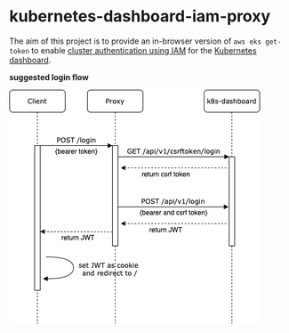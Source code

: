 # kubernetes-dashboard-iam-proxy

The aim of this project is to provide an in-browser version of `aws eks get-token` to enable [cluster authentication using IAM](https://docs.aws.amazon.com/eks/latest/userguide/managing-auth.html) for the [Kubernetes dashboard](https://github.com/kubernetes/dashboard).

**suggested login flow**

![login flow](k8s-dashboard-proxy-login-flow.png)
